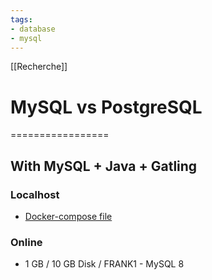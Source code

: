 ```yaml
---
tags:
- database
- mysql
---
```


[[Recherche]]
# MySQL vs PostgreSQL
=================

## With MySQL + Java + Gatling
### Localhost
- [Docker-compose file](docker-compose.yml)

### Online
- 1 GB / 10 GB Disk / FRANK1 - MySQL 8
